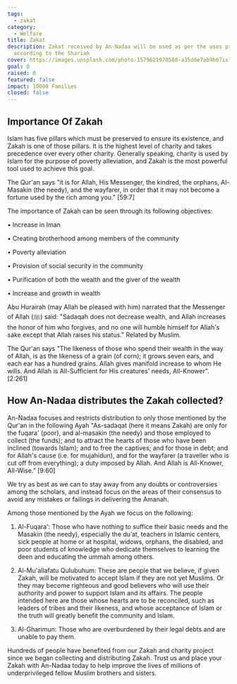 ```yaml
---
tags:
  - zakat
category:
  - Welfare
title: Zakat
description: Zakat received by An-Nadaa will be used as per the uses prescribed
  according to the Shariah
cover: https://images.unsplash.com/photo-1579621970588-a35d0e7ab9b6?ixlib=rb-1.2.1&ixid=MnwxMjA3fDB8MHxwaG90by1wYWdlfHx8fGVufDB8fHx8&auto=format&fit=crop&w=2340&q=80
goal: 0
raised: 0
featured: false
impact: 10000 Families
closed: false
---
```

## Importance Of Zakah

Islam has five pillars which must be preserved to ensure its existence, and Zakah is one of those pillars. It is the highest level of charity and takes precedence over every other charity. Generally speaking, charity is used by Islam for the purpose of poverty alleviation, and Zakah is the most powerful tool used to achieve this goal. 

The Qur'an says "it is for Allah, His Messenger, the kindred, the orphans, Al-Masakin (the needy), and the wayfarer, in order that it may not become a fortune used by the rich among you." \[59:7] 

The importance of Zakah can be seen through its following objectives:

• Increase in Iman

• Creating brotherhood among members of the community

• Poverty alleviation

• Provision of social security in the community

• Purification of both the wealth and the giver of the wealth

• Increase and growth in wealth

Abu Hurairah (may Allah be pleased with him) narrated that the Messenger of Allah (ﷺ) said: "Sadaqah does not decrease wealth, and Allah increases the honor of him who forgives, and no one will humble himself for Allah's sake except that Allah raises his status." Related by Muslim.

The Qur'an says "The likeness of those who spend their wealth in the way of Allah, is as the likeness of a grain (of corn); it grows seven ears, and each ear has a hundred grains. Allah gives manifold increase to whom He wills. And Allah is All-Sufficient for His creatures' needs, All-Knower". \[2:261] 

## How An-Nadaa distributes the Zakah collected?

An-Nadaa focuses and restricts distribution to only those mentioned by the Qur'an in the following Ayah "As-sadaqat (here it means Zakah) are only for the fuqara' (poor), and al-masakin (the needy) and those employed to collect (the funds); and to attract the hearts of those who have been inclined (towards Islam); and to free the captives; and for those in debt; and for Allah's cause (i.e. for mujahidun), and for the wayfarer (a traveller who is cut off from everything); a duty imposed by Allah. And Allah is All-Knower, All-Wise.” \[9:60] 

We try as best as we can to stay away from any doubts or controversies among the scholars, and instead focus on the areas of their consensus to avoid any mistakes or failings in delivering the Amanah. 

Among those mentioned by the Ayah we focus on the following:

1. Al-Fuqara': Those who have nothing to suffice their basic needs and the Masakin (the needy), especially the du’at, teachers in Islamic centers, sick people at home or at hospital, widows, orphans, the disabled, and poor students of knowledge who dedicate themselves to learning the deen and educating the ummah among others. 

2. Al-Mu'allafatu QuIubuhum: These are people that we believe, if given Zakah, will be motivated to accept Islam if they are not yet Muslims. Or they may become righteous and good believers who will use their authority and power to support Islam and its affairs. The people intended here are those whose hearts are to be reconciled, such as leaders of tribes and their likeness, and whose acceptance of Islam or the truth will greatly benefit the community and Islam.

3. Al-Gharimun: Those who are overburdened by their legal debts and are unable to pay them.

Hundreds of people have benefited from our Zakah and charity project since we began collecting and distributing Zakah. Trust us and place your Zakah with An-Nadaa today to help improve the lives of millions of underprivileged fellow Muslim brothers and sisters.